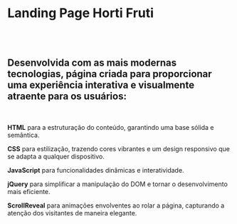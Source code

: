 <h1><b>Landing Page Horti Fruti</b></h1>
<br>
<br>

<h2>
Desenvolvida com as mais modernas tecnologias, página criada para proporcionar uma experiência interativa e visualmente atraente para os usuários:</h2>
<br>

<b>HTML</b> para a estruturação do conteúdo, garantindo uma base sólida e semântica.
<br>

<b>CSS</b> para estilização, trazendo cores vibrantes e um design responsivo que se adapta a qualquer dispositivo.
<br>

<b>JavaScript</b> para funcionalidades dinâmicas e interatividade.
<br>

<b>jQuery</b> para simplificar a manipulação do DOM e tornar o desenvolvimento mais eficiente.
<br>

<b>ScrollReveal</b> para animações envolventes ao rolar a página, capturando a atenção dos visitantes de maneira elegante.

